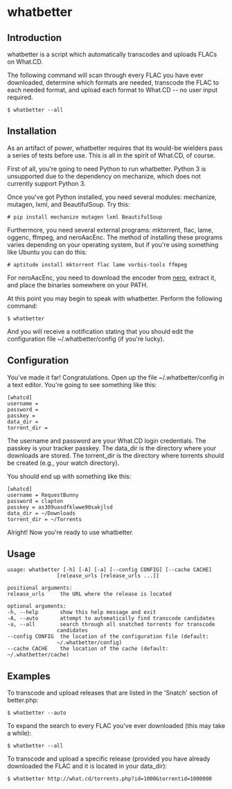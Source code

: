 whatbetter
==========

Introduction
------------
whatbetter is a script which automatically transcodes and uploads FLACs on What.CD.

The following command will scan through every FLAC you have ever downloaded, determine which formats are needed, transcode the FLAC to each needed format, and upload each format to What.CD -- no user input required.

    $ whatbetter --all

Installation
------------
As an artifact of power, whatbetter requires that its would-be wielders pass a series of tests before use. This is all in the spirit of What.CD, of course.

First of all, you're going to need Python to run whatbetter. Python 3 is unsupported due to the dependency on mechanize, which does not currently support Python 3.

Once you've got Python installed, you need several modules: mechanize, mutagen, lxml, and BeautifulSoup. Try this:

    # pip install mechanize mutagen lxml BeautifulSoup

Furthermore, you need several external programs: mktorrent, flac, lame, oggenc, ffmpeg, and neroAacEnc. The method of installing these programs varies depending on your operating system, but if you're using something like Ubuntu you can do this:

    # aptitude install mktorrent flac lame vorbis-tools ffmpeg

For neroAacEnc, you need to download the encoder from [nero](http://www.nero.com/eng/downloads-nerodigital-nero-aac-codec.php), extract it, and place the binaries somewhere on your PATH.

At this point you may begin to speak with whatbetter. Perform the following command:

    $ whatbetter

And you will receive a notification stating that you should edit the configuration file ~/.whatbetter/config (if you're lucky).

Configuration
-------------
You've made it far! Congratulations. Open up the file ~/.whatbetter/config in a text editor. You're going to see something like this:

    [whatcd]
    username =
    password = 
    passkey = 
    data_dir =
    torrent_dir =

The username and password are your What.CD login credentials. The passkey is your tracker passkey. The data_dir is the directory where your downloads are stored. The torrent_dir is the directory where torrents should be created (e.g., your watch directory).

You should end up with something like this:

    [whatcd]
    username = RequestBunny
    password = clapton
    passkey = as309uasdfklwwe90sakjlsd
    data_dir = ~/Downloads
    torrent_dir = ~/Torrents

Alright! Now you're ready to use whatbetter.

Usage
-----
    usage: whatbetter [-h] [-A] [-a] [--config CONFIG] [--cache CACHE]
                    [release_urls [release_urls ...]]
    
    positional arguments:
    release_urls     the URL where the release is located
    
    optional arguments:
    -h, --help       show this help message and exit
    -A, --auto       attempt to automatically find transcode candidates
    -a, --all        search through all snatched torrents for transcode
                    candidates
    --config CONFIG  the location of the configuration file (default:
                    ~/.whatbetter/config)
    --cache CACHE    the location of the cache (default: ~/.whatbetter/cache)
    
Examples
--------
To transcode and upload releases that are listed in the 'Snatch' section of better.php:

    $ whatbetter --auto

To expand the search to every FLAC you've ever downloaded (this may take a while):

    $ whatbetter --all

To transcode and upload a specific release (provided you have already downloaded the FLAC and it is located in your data_dir):

    $ whatbetter http://what.cd/torrents.php?id=1000&torrentid=1000000
